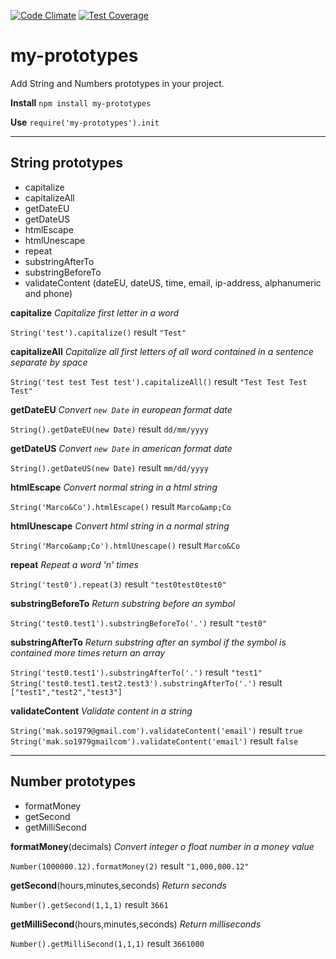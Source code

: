 [![Code Climate](https://codeclimate.com/github/marcosomma/my-prototypes/badges/gpa.svg)](https://codeclimate.com/github/marcosomma/my-prototypes) [![Test Coverage](https://codeclimate.com/github/marcosomma/my-prototypes/badges/coverage.svg)](https://codeclimate.com/github/marcosomma/my-prototypes)
# my-prototypes
Add String and Numbers prototypes in your project.

**Install**
```npm install my-prototypes```

**Use**
``` require('my-prototypes').init ```

***

## String prototypes
- capitalize
- capitalizeAll
- getDateEU
- getDateUS
- htmlEscape
- htmlUnescape
- repeat
- substringAfterTo
- substringBeforeTo
- validateContent (dateEU, dateUS, time, email, ip-address, alphanumeric and phone)

**capitalize**
*Capitalize first letter in a word*

```String('test').capitalize()``` result ```"Test"```

**capitalizeAll**
*Capitalize all first letters of all word contained in a sentence separate by space*

```String('test test Test test').capitalizeAll()``` result ```"Test Test Test Test"```

**getDateEU**
*Convert ```new Date``` in european format date*

```String().getDateEU(new Date)``` result ```dd/mm/yyyy```

**getDateUS**
*Convert ```new Date``` in american format date*

```String().getDateUS(new Date)``` result ```mm/dd/yyyy```

**htmlEscape**
*Convert normal string in a html string*

```String('Marco&Co').htmlEscape()``` result ```Marco&amp;Co```

**htmlUnescape**
*Convert html string in a normal string*

```String('Marco&amp;Co').htmlUnescape()``` result ```Marco&Co```

**repeat**
*Repeat a word 'n' times*

```String('test0').repeat(3)``` result ```"test0test0test0"```

**substringBeforeTo**
*Return substring before an symbol*

```String('test0.test1').substringBeforeTo('.')``` result ```"test0"```

**substringAfterTo**
*Return substring after an symbol if the symbol is contained more times return an array*

```String('test0.test1').substringAfterTo('.')``` result ```"test1"```
```String('test0.test1.test2.test3').substringAfterTo('.')``` result ```["test1","test2","test3"]```

**validateContent**
*Validate content in a string*

```String('mak.so1979@gmail.com').validateContent('email')``` result ```true```
```String('mak.so1979gmailcom').validateContent('email')``` result ```false```

***

## Number prototypes
- formatMoney
- getSecond
- getMilliSecond

**formatMoney**(decimals)
*Convert integer o float number in a money value*

```Number(1000000.12).formatMoney(2)``` result ```"1,000,000.12"```

**getSecond**(hours,minutes,seconds)
*Return seconds*

```Number().getSecond(1,1,1)``` result ```3661```

**getMilliSecond**(hours,minutes,seconds)
*Return milliseconds*

```Number().getMilliSecond(1,1,1)``` result ```3661000```